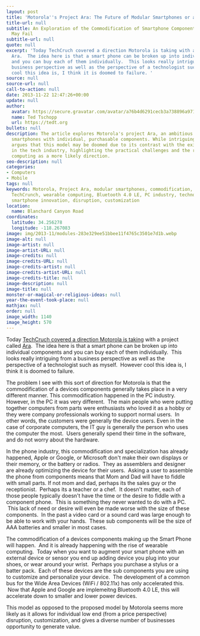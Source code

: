 ```yaml
---
layout: post
title: 'Motorola''s Project Ara: The Future of Modular Smartphones or a Doomed Venture?'
title-url: null
subtitle: An Exploration of the Commodification of Smartphone Components and Why it
  May Fail
subtitle-url: null
quote: null
excerpt: 'Today TechCruch covered a direction Motorola is taking with a project called
  Ara.  The idea here is that a smart phone can be broken up into individual components
  and you can buy each of them individually.  This looks really intriguing from a
  business perspective as well as the perspective of a technologist such as myself.  However
  cool this idea is, I think it is doomed to failure. '
source: null
source-url: null
call-to-action: null
date: 2013-11-22 12:47:26+00:00
update: null
author:
  avatar: https://secure.gravatar.com/avatar/a76b4d6291cecb3a738896a971bfb903?s=512&d=mp&r=g
  name: Ted Tschopp
  url: https://tedt.org
bullets: null
description: The article explores Motorola's project Ara, an ambitious idea of creating
  smartphones with individual, purchasable components. While intriguing, the author
  argues that this model may be doomed due to its contrast with the existing commodification
  in the tech industry, highlighting the practical challenges and the rise of wearable
  computing as a more likely direction.
seo-description: null
categories:
- Computers
- Mobile
tags: null
keywords: Motorola, Project Ara, modular smartphones, commodification, device components,
  TechCrunch, wearable computing, Bluetooth 4.0 LE, PC industry, technology trends,
  smartphone innovation, disruption, customization
location:
  name: Blanchard Canyon Road
coordinates:
  latitude: 34.256278
  longitude: -118.267083
image: img/2013-11/modules-283e329ee51bbee11f4765c3501e7d1b.webp
image-alt: null
image-artist: null
image-artist-URL: null
image-credits: null
image-credits-URL: null
image-credits-artist: null
image-credits-artist-URL: null
image-credits-title: null
image-description: null
image-title: null
monster-or-magical-or-religious-ideas: null
year-the-event-took-place: null
mathjax: null
order: null
image_width: 1140
image_height: 570
---
```

Today <a href="http://techcrunch.com/2013/11/22/motorola-taps-3d-systems-to-produce-parts-for-its-crazy-modular-smartphones/" target="_blank" rel="noopener noreferrer">TechCruch covered a direction Motorola is taking</a> with a project called <a href="http://www.dscout.com/ara#" target="_blank" rel="noopener noreferrer">Ara</a>.  The idea here is that a smart phone can be broken up into individual components and you can buy each of them individually.  This looks really intriguing from a business perspective as well as the perspective of a technologist such as myself.  However cool this idea is, I think it is doomed to failure.

The problem I see with this sort of direction for Motorola is that the commodification of a devices components generally takes place in a very different manner. This commodification happened in the PC industry. However, in the PC it was very different.  The main people who were putting together computers from parts were enthusiasts who loved it as a hobby or they were company professionals working to support normal users.  In other words, the customers were generally the device users. Even in the case of corporate computers, the IT guy is generally the person who uses the computer the most.  Users generally spend their time in the software, and do not worry about the hardware.

In the phone industry, this commodification and specialization has already happened, Apple or Google, or Microsoft don't make their own displays or their memory, or the battery or radios.  They as assemblers and designer are already optimizing the device for their users.  Asking a user to assemble the phone from components means that Mom and Dad will have to fiddle with small parts. If not mom and dad, perhaps its the sales guy or the receptionist.  Perhaps its a teacher or a chef.  It doesn't matter, each of those people typically doesn't have the time or the desire to fiddle with a component phone.  This is something they never wanted to do with a PC.  This lack of need or desire will even be made worse with the size of these components.  In the past a video card or a sound card was large enough to be able to work with your hands.  These sub components will be the size of AAA batteries and smaller in most cases.

The commodification of a devices components making up the Smart Phone will happen.  And it is already happening with the rise of wearable computing.  Today when you want to augment your smart phone with an external device or sensor you end up adding device you plug into your shoes, or wear around your wrist.  Perhaps you purchase a stylus or a batter pack.  Each of these devices are the sub components you are using to customize and personalize your device.  The development of a common bus for the Wide Area Devices (WiFi / 802.11x) has only accelerated this.  Now that Apple and Google are implemeitng Bluetooth 4.0 LE, this will accelerate down to smaller and lower power devices.

This model as opposed to the proposed model by Motorola seems more likely as it allows for individual low end (from a price perspective) disruption, customization, and gives a diverse number of businesses opportunity to generate value.